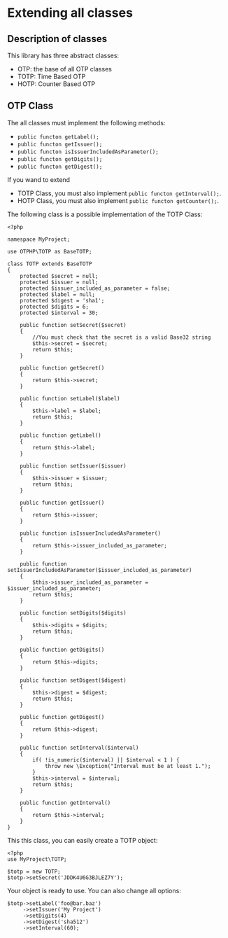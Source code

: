 # Extending all classes #

## Description of classes ##

This library has three abstract classes:

* OTP: the base of all OTP classes
* TOTP: Time Based OTP
* HOTP: Counter Based OTP

## OTP Class ##

The all classes must implement the following methods:

* ```public functon getLabel();```
* ```public functon getIssuer();```
* ```public functon isIssuerIncludedAsParameter();```
* ```public functon getDigits();```
* ```public functon getDigest();```

If you wand to extend

* TOTP Class, you must also implement ```public functon getInterval();```.
* HOTP Class, you must also implement ```public functon getCounter();```.

The following class is a possible implementation of the TOTP Class:

    <?php

    namespace MyProject;

    use OTPHP\TOTP as BaseTOTP;

    class TOTP extends BaseTOTP
    {
        protected $secret = null;
        protected $issuer = null;
        protected $issuer_included_as_parameter = false;
        protected $label = null;
        protected $digest = 'sha1';
        protected $digits = 6;
        protected $interval = 30;

        public function setSecret($secret)
        {
            //You must check that the secret is a valid Base32 string
            $this->secret = $secret;
            return $this;
        }

        public function getSecret()
        {
            return $this->secret;
        }

        public function setLabel($label)
        {
            $this->label = $label;
            return $this;
        }

        public function getLabel()
        {
            return $this->label;
        }

        public function setIssuer($issuer)
        {
            $this->issuer = $issuer;
            return $this;
        }

        public function getIssuer()
        {
            return $this->issuer;
        }

        public function isIssuerIncludedAsParameter()
        {
            return $this->issuer_included_as_parameter;
        }

        public function setIssuerIncludedAsParameter($issuer_included_as_parameter)
        {
            $this->issuer_included_as_parameter = $issuer_included_as_parameter;
            return $this;
        }

        public function setDigits($digits)
        {
            $this->digits = $digits;
            return $this;
        }

        public function getDigits()
        {
            return $this->digits;
        }

        public function setDigest($digest)
        {
            $this->digest = $digest;
            return $this;
        }

        public function getDigest()
        {
            return $this->digest;
        }

        public function setInterval($interval)
        {
            if( !is_numeric($interval) || $interval < 1 ) {
                throw new \Exception("Interval must be at least 1.");
            }
            $this->interval = $interval;
            return $this;
        }

        public function getInterval()
        {
            return $this->interval;
        }
    }

This this class, you can easily create a TOTP object:

    <?php
    use MyProject\TOTP;

    $totp = new TOTP;
    $totp->setSecret('JDDK4U6G3BJLEZ7Y');

Your object is ready to use.
You can also change all options:

    $totp->setLabel('foo@bar.baz')
         ->setIssuer('My Project')
         ->setDigits(4)
         ->setDigest('sha512')
         ->setInterval(60);
